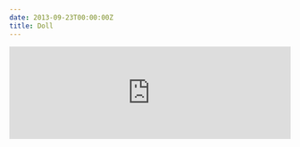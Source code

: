 ```yaml
---
date: 2013-09-23T00:00:00Z
title: Doll
---
```


<iframe width="100%" height="166" scrolling="no" frameborder="no" src="https://w.soundcloud.com/player/?url=https%3A//api.soundcloud.com/tracks/133665221%3Fsecret_token%3Ds-mUjC6&amp;color=ff5500&amp;auto_play=false&amp;hide_related=false&amp;show_artwork=true"></iframe>
